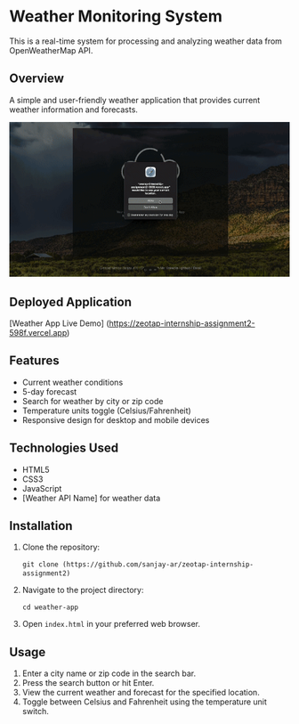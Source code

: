 # Weather Monitoring System
This is a real-time system for processing and analyzing weather data from OpenWeatherMap API.

## Overview

A simple and user-friendly weather application that provides current weather information and forecasts.

<img width="943" alt="image" src="11.gif">


## Deployed Application

[Weather App Live Demo] (https://zeotap-internship-assignment2-598f.vercel.app)

## Features

- Current weather conditions
- 5-day forecast
- Search for weather by city or zip code
- Temperature units toggle (Celsius/Fahrenheit)
- Responsive design for desktop and mobile devices

## Technologies Used

- HTML5
- CSS3
- JavaScript
- [Weather API Name] for weather data

## Installation

1. Clone the repository:
   ```
   git clone (https://github.com/sanjay-ar/zeotap-internship-assignment2)
   ```
2. Navigate to the project directory:
   ```
   cd weather-app
   ```
3. Open `index.html` in your preferred web browser.

## Usage

1. Enter a city name or zip code in the search bar.
2. Press the search button or hit Enter.
3. View the current weather and forecast for the specified location.
4. Toggle between Celsius and Fahrenheit using the temperature unit switch.

  


